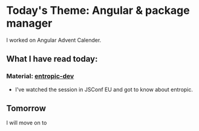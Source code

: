 # Today's Theme: Angular & package manager

I worked on Angular Advent Calender.
    
## What I have read today:
### Material: [entropic-dev](https://github.com/entropic-dev/entropic)
- I've watched the session in JSConf EU and got to know about entropic.

## Tomorrow
I will move on to []()
